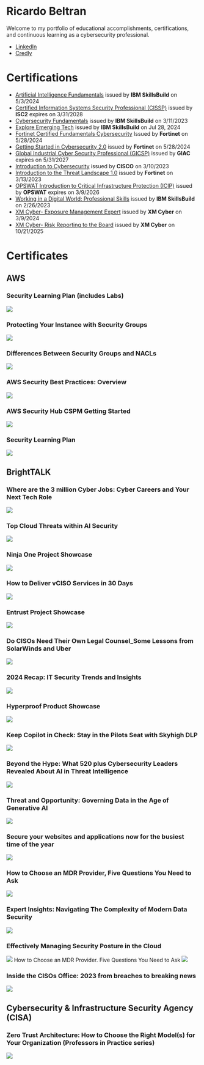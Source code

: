 <h1>Ricardo Beltran</h1>
<p>Welcome to my portfolio of educational accomplishments, certifications, and continuous learning as a cybersecurity professional.</p>
<ul>
  <li><a href="https://www.linkedin.com/in/mr-ricardo-beltran/">LinkedIn</a></li>
  <li><a href="https://www.credly.com/users/mr-ricardo-beltran/">Credly</a></li>
</ul>
<h1>Certifications</h1>
<ul>
  <li><a href="https://www.credly.com/badges/062c361d-bd7e-407f-af80-cd54d1a086a8/public_url">Artificial Intelligence Fundamentals</a> issued by <strong>IBM SkillsBuild</strong> on 5/3/2024 </li>
  <li><a href="https://www.credly.com/badges/ce2dc39b-355c-425d-bfe5-87a8c9912a03/public_url">Certified Information Systems Security Professional (CISSP)</a> issued by <strong>ISC2</strong> expires on 3/31/2028 </li>
  <li><a href="https://www.credly.com/badges/1e8aee8f-a0c8-4bcb-949d-98111f0ed1a6/public_url">Cybersecurity Fundamentals</a> issued by <strong>IBM SkillsBuild</strong> on 3/11/2023 </li>
  <li><a href="https://www.credly.com/badges/e76b04c8-5c7d-4cdf-bfa0-b7b6512b5daf/public_url">Explore Emerging Tech</a> issued by <strong>IBM SkillsBuild</strong> on Jul 28, 2024</li>
  <li><a href="https://www.credly.com/badges/a97c11ff-e5d4-4a54-b8bb-93af17c72217/public_url">Fortinet Certified Fundamentals Cybersecurity</a> Issued by <strong>Fortinet</strong> on 5/28/2024 </li>
  <li><a href="https://www.credly.com/badges/6edb1f83-34fb-463b-948b-8f2af3f3ab2c/public_url">Getting Started in Cybersecurity 2.0</a> issued by <strong>Fortinet</strong> on 5/28/2024 </li>
  <li><a href="https://www.credly.com/badges/d316a642-9be6-4d69-b83c-e4a2c1da79dc/public_url">Global Industrial Cyber Security Professional (GICSP)</a> issued by <strong>GIAC</strong> expires on 5/31/2027 </li>
  <li><a href="https://www.credly.com/badges/8cad7d28-c3c1-4013-a413-a358a6e3a308/public_url">Introduction to Cybersecurity</a> issued by <strong>CISCO</strong> on 3/10/2023 </li>
  <li><a href="https://www.credly.com/badges/857eb404-c1c7-4097-a3c3-bc255881554c/public_url">Introduction to the Threat Landscape 1.0</a> issued by <strong>Fortinet</strong> on 3/13/2023 </li>
  <li><a href="https://www.credly.com/badges/afc9e5f0-8351-4bc2-9732-f4f688005b42/public_url">OPSWAT Introduction to Critical Infrastructure Protection (ICIP)</a> issued by <strong>OPSWAT</strong> expires on 3/9/2026 </li>
  <li><a href="https://www.credly.com/badges/3cc10620-0a08-4691-868c-40bb3097c273/public_url">Working in a Digital World: Professional Skills</a> issued by <strong>IBM SkillsBuild</strong> on 2/26/2023 </li>
  <li><a href="https://www.credly.com/badges/24d56b25-13e6-4b60-95ed-48328c02b9d5/public_url">XM Cyber- Exposure Management Expert</a> issued by <strong>XM Cyber</strong> on 3/9/2024 </li>
  <li><a href="https://www.credly.com/badges/7cfb1b85-95ba-4208-b22c-f7fbec7cbdd4/public_url">XM Cyber- Risk Reporting to the Board</a> issued by <strong>XM Cyber</strong> on 10/21/2025 </li>
</ul>

<h1>Certificates</h1>

<h2>AWS</h2>
<h3>Security Learning Plan (includes Labs)</h3>
<picture>
  <source media="(min-width: 320px)" srcset="2025-08-15_Security Learning Plan_includes Labs.jpg">
  <source media="(min-width: 160px)" srcset="2025-08-15_Security Learning Plan_includes Labs.jpg">
  <img src="2025-08-15_Security Learning Plan_includes Labs.jpg" style="width:auto;">
</picture>

<h3>Protecting Your Instance with Security Groups</h3>
<picture>
  <source media="(min-width: 320px)" srcset="2024-12-26_Protecting Your Instance with Security Group.jpg">
  <source media="(min-width: 160px)" srcset="2024-12-26_Protecting Your Instance with Security Group.jpg">
  <img src="2024-12-26_Protecting Your Instance with Security Group.jpg" style="width:auto;">
</picture>

<h3>Differences Between Security Groups and NACLs</h3>
<picture>
  <source media="(min-width: 320px)" srcset="2024-12-26_Differences Between Security Groups and NACLs.jpg">
  <source media="(min-width: 160px)" srcset="2024-12-26_Differences Between Security Groups and NACLs.jpg">
  <img src="2024-12-26_Differences Between Security Groups and NACLs.jpg" style="width:auto;">
</picture>

<h3>AWS Security Best Practices: Overview</h3>
<picture>
  <source media="(min-width: 320px)" srcset="2024-12-26_AWS Security Best Practices_Overview.jpg">
  <source media="(min-width: 160px)" srcset="2024-12-26_AWS Security Best Practices_Overview.jpg">
  <img src="2024-12-26_AWS Security Best Practices_Overview.jpg" style="width:auto;">
</picture>

<h3>AWS Security Hub CSPM Getting Started</h3>
<picture>
  <source media="(min-width: 320px)" srcset="2024-11-26_AWS Security Hub CSPM Getting Started.jpg">
  <source media="(min-width: 160px)" srcset="2024-11-26_AWS Security Hub CSPM Getting Started.jpg">
  <img src="2024-11-26_AWS Security Hub CSPM Getting Started.jpg" style="width:auto;">
</picture>

<h3>Security Learning Plan</h3>
<picture>
  <source media="(min-width: 320px)" srcset="2023-11-15_Security Learning Plan.jpg">
  <source media="(min-width: 160px)" srcset="2023-11-15_Security Learning Plan.jpg">
  <img src="2023-11-15_Security Learning Plan.jpg" style="width:auto;">
</picture>

<h2>BrightTALK</h2>
<h3>Where are the 3 million Cyber Jobs: Cyber Careers and Your Next Tech Role</h3>
<picture>
  <source media="(min-width: 320px)" srcset="2025-10-03_Where are the 3 million Cyber Jobs_Cyber Careers and Your Next Tech Role.jpg">
  <source media="(min-width: 160px)" srcset="2025-10-03_Where are the 3 million Cyber Jobs_Cyber Careers and Your Next Tech Role.jpg">
  <img src="2025-10-03_Where are the 3 million Cyber Jobs_Cyber Careers and Your Next Tech Role.jpg" style="width:auto;">
</picture>

<h3>Top Cloud Threats within AI Security</h3>
<picture>
  <source media="(min-width: 320px)" srcset="2025-10-03_Top Cloud Threats within AI Security.jpg">
  <source media="(min-width: 160px)" srcset="2025-10-03_Top Cloud Threats within AI Security.jpg">
  <img src="2025-10-03_Top Cloud Threats within AI Security.jpg" style="width:auto;">
</picture>

<h3>Ninja One Project Showcase</h3>
<picture>
  <source media="(min-width: 320px)" srcset="2025-10-03_Ninja One Project Showcase.jpg">
  <source media="(min-width: 160px)" srcset="2025-10-03_Ninja One Project Showcase.jpg">
  <img src="2025-10-03_Ninja One Project Showcase.jpg" style="width:auto;">
</picture>

<h3>How to Deliver vCISO Services in 30 Days</h3>
<picture>
  <source media="(min-width: 320px)" srcset="2025-10-03_How to Deliver vCISO Services in 30 Days.jpg">
  <source media="(min-width: 160px)" srcset="2025-10-03_How to Deliver vCISO Services in 30 Days.jpg">
  <img src="2025-10-03_How to Deliver vCISO Services in 30 Days.jpg" style="width:auto;">
</picture>

<h3>Entrust Project Showcase</h3>
<picture>
  <source media="(min-width: 320px)" srcset="2025-10-03_Entrust Project Showcase.jpg">
  <source media="(min-width: 160px)" srcset="2025-10-03_Entrust Project Showcase.jpg">
  <img src="2025-10-03_Entrust Project Showcase.jpg" style="width:auto;">
</picture>

<h3>Do CISOs Need Their Own Legal Counsel_Some Lessons from SolarWinds and Uber</h3>
<picture>
  <source media="(min-width: 320px)" srcset="2025-10-03_Do CISOs Need Their Own Legal Counsel_Some Lessons from SolarWinds and Uber.jpg">
  <source media="(min-width: 160px)" srcset="2025-10-03_Do CISOs Need Their Own Legal Counsel_Some Lessons from SolarWinds and Uber.jpg">
  <img src="2025-10-03_Do CISOs Need Their Own Legal Counsel_Some Lessons from SolarWinds and Uber.jpg" style="width:auto;">
</picture>

<h3>2024 Recap: IT Security Trends and Insights</h3>
<picture>
  <source media="(min-width: 320px)" srcset="2025-10-03_2024 Recap_IT Security Trends and Insights.jpg">
  <source media="(min-width: 160px)" srcset="2025-10-03_2024 Recap_IT Security Trends and Insights.jpg">
  <img src="2025-10-03_2024 Recap_IT Security Trends and Insights.jpg" style="width:auto;">
</picture>

<h3>Hyperproof Product Showcase</h3>
<picture>
  <source media="(min-width: 320px)" srcset="2025-09-30_Hyperproof Product Showcase.jpg">
  <source media="(min-width: 160px)" srcset="2025-09-30_Hyperproof Product Showcase.jpg">
  <img src="2025-09-30_Hyperproof Product Showcase.jpg" style="width:auto;">
</picture>

<h3>Keep Copilot in Check: Stay in the Pilots Seat with Skyhigh DLP</h3>
<picture>
  <source media="(min-width: 320px)" srcset="2025-09-18_Keep Copilot in Check_Stay in the Pilots Seat with Skyhigh DLP.jpg">
  <source media="(min-width: 160px)" srcset="2025-09-18_Keep Copilot in Check_Stay in the Pilots Seat with Skyhigh DLP.jpg">
  <img src="2025-09-18_Keep Copilot in Check_Stay in the Pilots Seat with Skyhigh DLP.jpg" style="width:auto;">
</picture>

<h3>Beyond the Hype: What 520 plus Cybersecurity Leaders Revealed About AI in Threat Intelligence</h3>
<picture>
  <source media="(min-width: 320px)" srcset="2025-09-18_Beyond the Hype_What 520 plus Cybersecurity Leaders Revealed About AI in Threat Intelligence.jpg">
  <source media="(min-width: 160px)" srcset="2025-09-18_Beyond the Hype_What 520 plus Cybersecurity Leaders Revealed About AI in Threat Intelligence.jpg">
  <img src="2025-09-18_Beyond the Hype_What 520 plus Cybersecurity Leaders Revealed About AI in Threat Intelligence.jpg" style="width:auto;">
</picture>

<h3>Threat and Opportunity: Governing Data in the Age of Generative AI</h3>
<picture>
  <source media="(min-width: 320px)" srcset="2025-02-05_Threat and Opportunity_Governing Data in the Age of Generative AI.jpg">
  <source media="(min-width: 160px)" srcset="2025-02-05_Threat and Opportunity_Governing Data in the Age of Generative AI.jpg">
  <img src="2025-02-05_Threat and Opportunity_Governing Data in the Age of Generative AI.jpg" style="width:auto;">
</picture>

<h3>Secure your websites and applications now for the busiest time of the year</h3>
<picture>
  <source media="(min-width: 320px)" srcset="2025-02-05_Secure your websites and applications now for the busiest time of the year.jpg">
  <source media="(min-width: 160px)" srcset="2025-02-05_Secure your websites and applications now for the busiest time of the year.jpg">
  <img src="2025-02-05_Secure your websites and applications now for the busiest time of the year.jpg" style="width:auto;">
</picture>

<h3>How to Choose an MDR Provider, Five Questions You Need to Ask</h3>
<picture>
  <source media="(min-width: 320px)" srcset="2025-02-05_How to Choose an MDR Provider_Five Questions You Need to Ask.jpg">
  <source media="(min-width: 160px)" srcset="2025-02-05_How to Choose an MDR Provider_Five Questions You Need to Ask.jpg">
  <img src="2025-02-05_How to Choose an MDR Provider_Five Questions You Need to Ask.jpg" style="width:auto;">
</picture>

<h3>Expert Insights: Navigating The Complexity of Modern Data Security</h3>
<picture>
  <source media="(min-width: 320px)" srcset="2025-02-05_Expert Insights_Navigating The Complexity of Modern Data Security.jpg">
  <source media="(min-width: 160px)" srcset="2025-02-05_Expert Insights_Navigating The Complexity of Modern Data Security.jpg">
  <img src="2025-02-05_Expert Insights_Navigating The Complexity of Modern Data Security.jpg" style="width:auto;">
</picture>

<h3>Effectively Managing Security Posture in the Cloud</h3>
<picture>
  <source media="(min-width: 320px)" srcset="2025-02-05_Effectively Managing Security Posture in the Cloud.jpg">
  <source media="(min-width: 160px)" srcset="2025-02-05_Effectively Managing Security Posture in the Cloud.jpg">
  <img src="2025-02-05_Effectively Managing Security Posture in the Cloud.jpg" style="width:auto;">
</picture

<h3>How to Choose an MDR Provider. Five Questions You Need to Ask</h3>
<picture>
  <source media="(min-width: 320px)" srcset="2024-07-03_How to Choose an MDR Provider_Five Questions You Need to Ask.jpg">
  <source media="(min-width: 160px)" srcset="2024-07-03_How to Choose an MDR Provider_Five Questions You Need to Ask.jpg">
  <img src="2024-07-03_How to Choose an MDR Provider_Five Questions You Need to Ask.jpg" style="width:auto;">
</picture>

<h3>Inside the CISOs Office: 2023 from breaches to breaking news</h3>
<picture>
  <source media="(min-width: 320px)" srcset="2023-12-27_Inside the CISOs Office_2023 from breaches to breaking news.jpg">
  <source media="(min-width: 160px)" srcset="2023-12-27_Inside the CISOs Office_2023 from breaches to breaking news.jpg">
  <img src="2023-12-27_Inside the CISOs Office_2023 from breaches to breaking news.jpg" style="width:auto;">
</picture>

<h2>Cybersecurity & Infrastructure Security Agency (CISA)</h2>
<h3>Zero Trust Architecture: How to Choose the Right Model(s) for Your Organization (Professors in Practice series)</h3>
<picture>
  <source media="(min-width: 320px)" srcset="2025-10-27_Zero Trust Architecture_How to Choose the Right Models for Your Organization_Professors in Practice series.jpg">
  <source media="(min-width: 160px)" srcset="2025-10-27_Zero Trust Architecture_How to Choose the Right Models for Your Organization_Professors in Practice series.jpg">
  <img src="2025-10-27_Zero Trust Architecture_How to Choose the Right Models for Your Organization_Professors in Practice series.jpg" style="width:auto;">
</picture>


